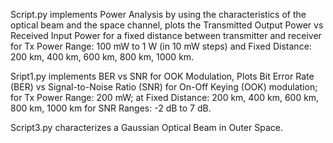 Script.py implements Power Analysis by using the characteristics of the optical beam and the space channel, plots the Transmitted Output Power vs Received Input Power for a fixed distance 
between transmitter and receiver for Tx Power Range: 100 mW to 1 W (in 10 mW steps) and Fixed Distance: 200 km, 400 km, 600 km, 800 km, 1000 km.

Sript1.py implements BER vs SNR for OOK Modulation, Plots Bit Error Rate (BER) vs Signal-to-Noise Ratio (SNR) for On-Off Keying (OOK) modulation; for Tx Power Range: 200 mW; 
at Fixed Distance: 200 km, 400 km, 600 km, 800 km, 1000 km for SNR Ranges: -2 dB to 7 dB.

Script3.py characterizes a Gaussian Optical Beam in Outer Space.
